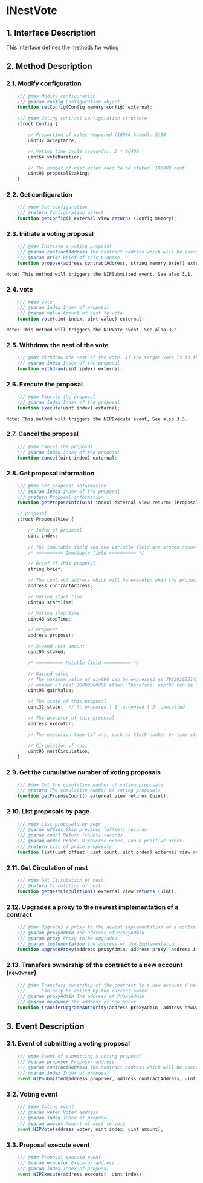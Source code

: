 # INestVote

## 1. Interface Description
   This interface defines the methods for voting

## 2. Method Description

### 2.1. Modify configuration

```javascript
    /// @dev Modify configuration
    /// @param config Configuration object
    function setConfig(Config memory config) external;
```
```javascript
    /// @dev Voting contract configuration structure
    struct Config {

        // Proportion of votes required (10000 based). 5100
        uint32 acceptance;

        // Voting time cycle (seconds). 5 * 86400
        uint64 voteDuration;

        // The number of nest votes need to be staked. 100000 nest
        uint96 proposalStaking;
    }
```

### 2.2. Get configuration

```javascript
    /// @dev Get configuration
    /// @return Configuration object
    function getConfig() external view returns (Config memory);
```

### 2.3. Initiate a voting proposal

```javascript
    /// @dev Initiate a voting proposal
    /// @param contractAddress The contract address which will be executed when the proposal is approved. (Must implemented IVotePropose)
    /// @param brief Brief of this propose
    function propose(address contractAddress, string memory brief) external;
```
    Note: This method will triggers the NIPSubmitted event, See also 3.1.

### 2.4. vote

```javascript
    /// @dev vote
    /// @param index Index of proposal
    /// @param value Amount of nest to vote
    function vote(uint index, uint value) external;
```
    Note: This method will triggers the NIPVote event, See also 3.2.
    
### 2.5. Withdraw the nest of the vote

```javascript
    /// @dev Withdraw the nest of the vote. If the target vote is in the voting state, the corresponding number of votes will be cancelled
    /// @param index Index of the proposal
    function withdraw(uint index) external;
```

### 2.6. Execute the proposal

```javascript
    /// @dev Execute the proposal
    /// @param index Index of the proposal
    function execute(uint index) external;
```
    Note: This method will triggers the NIPExecute event, See also 3.3.

### 2.7. Cancel the proposal

```javascript
    /// @dev Cancel the proposal
    /// @param index Index of the proposal
    function cancel(uint index) external;
```

### 2.8. Get proposal information

```javascript
    /// @dev Get proposal information
    /// @param index Index of the proposal
    /// @return Proposal information
    function getProposeInfo(uint index) external view returns (ProposalView memory);
```
```javascript
    // Proposal
    struct ProposalView {

        // Index of proposal
        uint index;
        
        // The immutable field and the variable field are stored separately
        /* ========== Immutable field ========== */

        // Brief of this proposal
        string brief;

        // The contract address which will be executed when the proposal is approved. (Must implemented IVotePropose)
        address contractAddress;

        // Voting start time
        uint48 startTime;

        // Voting stop time
        uint48 stopTime;

        // Proposer
        address proposer;

        // Staked nest amount
        uint96 staked;

        /* ========== Mutable field ========== */

        // Gained value
        // The maximum value of uint96 can be expressed as 79228162514264337593543950335, which is more than the total 
        // number of nest 10000000000 ether. Therefore, uint96 can be used to express the total number of votes
        uint96 gainValue;

        // The state of this proposal
        uint32 state;  // 0: proposed | 1: accepted | 2: cancelled

        // The executor of this proposal
        address executor;

        // The execution time (if any, such as block number or time stamp) is placed in the contract and is limited by the contract itself

        // Circulation of nest
        uint96 nestCirculation;
    }
```

### 2.9. Get the cumulative number of voting proposals

```javascript
    /// @dev Get the cumulative number of voting proposals
    /// @return The cumulative number of voting proposals
    function getProposeCount() external view returns (uint);
```

### 2.10. List proposals by page

```javascript
    /// @dev List proposals by page
    /// @param offset Skip previous (offset) records
    /// @param count Return (count) records
    /// @param order Order. 0 reverse order, non-0 positive order
    /// @return List of price proposals
    function list(uint offset, uint count, uint order) external view returns (ProposalView[] memory);
```

### 2.11. Get Circulation of nest

```javascript
    /// @dev Get Circulation of nest
    /// @return Circulation of nest
    function getNestCirculation() external view returns (uint);
```

### 2.12. Upgrades a proxy to the newest implementation of a contract

```javascript
    /// @dev Upgrades a proxy to the newest implementation of a contract
    /// @param proxyAdmin The address of ProxyAdmin
    /// @param proxy Proxy to be upgraded
    /// @param implementation the address of the Implementation
    function upgradeProxy(address proxyAdmin, address proxy, address implementation) external;
```

### 2.13. Transfers ownership of the contract to a new account (`newOwner`)

```javascript
    /// @dev Transfers ownership of the contract to a new account (`newOwner`)
    ///      Can only be called by the current owner
    /// @param proxyAdmin The address of ProxyAdmin
    /// @param newOwner The address of new owner
    function transferUpgradeAuthority(address proxyAdmin, address newOwner) external;
```

## 3. Event Description

### 3.1. Event of submitting a voting proposal

```javascript 
    /// @dev Event of submitting a voting proposal
    /// @param proposer Proposer address
    /// @param contractAddress The contract address which will be executed when the proposal is approved. (Must implemented IVotePropose)
    /// @param index Index of proposal
    event NIPSubmitted(address proposer, address contractAddress, uint index);
```

### 3.2. Voting event

```javascript 
    /// @dev Voting event
    /// @param voter Voter address
    /// @param index Index of proposal
    /// @param amount Amount of nest to vote
    event NIPVote(address voter, uint index, uint amount);
```

### 3.3. Proposal execute event

```javascript 
    /// @dev Proposal execute event
    /// @param executor Executor address
    /// @param index Index of proposal
    event NIPExecute(address executor, uint index);
```
